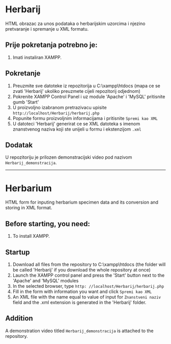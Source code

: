 # Herbarij
HTML obrazac za unos podataka o herbarijskim uzorcima i njezino pretvaranje i spremanje u XML formatu.

## Prije pokretanja potrebno je:
1. Imati instaliran XAMPP.

## Pokretanje
1. Preuzmite sve datoteke iz repozitorija u C:\xampp\htdocs (mapa ce se zvati 'Herbarij' ukoliko preuzmete cijeli repozitorij odjednom)
2. Pokrenite XAMPP Control Panel i uz module 'Apache' i 'MySQL' pritisnite gumb 'Start'
4. U proizvoljno izabranom pretrazivacu upisite `http://localhost/Herbarij/herbarij.php`
5. Popunite formu proizvoljnim informacijama i pritisnite `Spremi kao XML`
6. U datoteci 'Herbarij' generirat ce se XML datoteka s imenom znanstvenog naziva koji ste unijeli u formu i ekstenzijom `.xml`

## Dodatak
U repozitoriju je prilozen demonstracijski video pod nazivom `Herbarij_demonstracija`.

------------------------------------------------------------------------------------------------

# Herbarium
HTML form for inputing herbarium specimen data and its conversion and storing in XML format.

## Before starting, you need:
1. To install XAMPP.

## Startup
1. Download all files from the repository to C:\xampp\htdocs (the folder will be called 'Herbarij' if you download the whole repository at once)
2. Launch the XAMPP control panel and press the 'Start' button next to the 'Apache' and 'MySQL' modules
4. In the selected browser, type `http: //localhost/Herbarij/herbarij.php`
5. Fill in the form with information you want and click `Spremi kao XML`
6. An XML file with the name equal to value of input for `Znanstveni naziv` field and the .xml extension is generated in the 'Herbarij' folder.

## Addition
A demonstration video titled `Herbarij_demonstracija` is attached to the repository.
